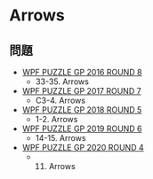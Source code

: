 # Arrows

## 問題
- [WPF PUZZLE GP 2016 ROUND 8](../questions/wpfpgp2016-8.md)
	- 33-35. Arrows
- [WPF PUZZLE GP 2017 ROUND 7](../questions/wpfpgp2017-7.md)
	- C3-4. Arrows
- [WPF PUZZLE GP 2018 ROUND 5](../questions/wpfpgp2018-5.md)
	- 1-2. Arrows
- [WPF PUZZLE GP 2019 ROUND 6](../questions/wpfpgp2019-6.md)
	- 14-15. Arrows
- [WPF PUZZLE GP 2020 ROUND 4](../questions/wpfpgp2020-4.md)
	- 11. Arrows
